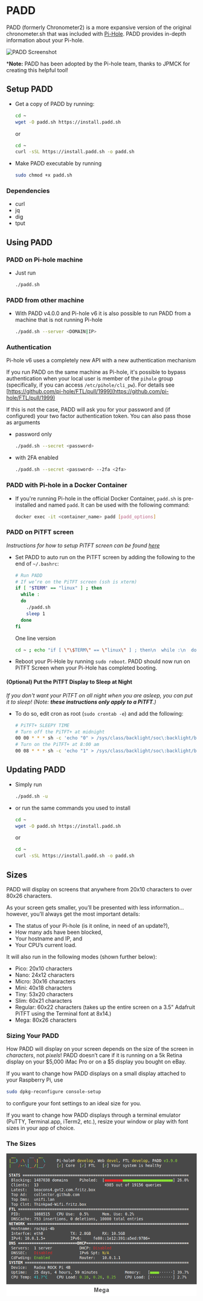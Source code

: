 # PADD

PADD (formerly Chronometer2) is a more expansive version of the original chronometer.sh that was included with [Pi-Hole](https://pi-hole.net). PADD provides in-depth information about your Pi-hole.

![PADD Screenshot](https://pi-hole.github.io/graphics/Screenshots/padd.png)

***Note:** PADD has been adopted by the Pi-hole team, thanks to JPMCK for creating this helpful tool!

## Setup PADD

- Get a copy of PADD by running:

  ```bash
  cd ~
  wget -O padd.sh https://install.padd.sh
  ```

  or

  ```bash
  cd ~
  curl -sSL https://install.padd.sh -o padd.sh
  ```

- Make PADD executable by running

  ```bash
  sudo chmod +x padd.sh
  ```
### Dependencies
  - curl
  - jq
  - dig
  - tput

## Using PADD

### PADD on Pi-hole machine

- Just run

  ```bash
  ./padd.sh
  ```

### PADD from other machine

- With PADD v4.0.0 and Pi-hole v6 it is also possible to run PADD from a machine that is not running Pi-hole

  ```bash
  ./padd.sh --server <DOMAIN|IP>
  ```

### Authentication

Pi-hole v6 uses a completely new API with a new authentication mechanism

If you run PADD on the same machine as Pi-hole, it's possible to bypass authentication when your local user is member of the `pihole` group (specifically, if you can access `/etc/pihole/cli_pw`).
For details see [https://github.com/pi-hole/FTL/pull/1999](https://github.com/pi-hole/FTL/pull/1999)

If this is not the case, PADD will ask you for your password and (if configured) your two factor authentication token. You can also pass those as arguments

- password only

  ```bash
  ./padd.sh --secret <password>
  ```

- with 2FA enabled

  ```bash
  ./padd.sh --secret <password> --2fa <2fa>
  ```

### PADD with Pi-hole in a Docker Container

- If you're running Pi-hole in the official Docker Container, `padd.sh` is pre-installed and named `padd`. It can be used with the following command:

  ```bash
  docker exec -it <container_name> padd [padd_options]
  ```

### PADD on PiTFT screen

_Instructions for how to setup PiTFT screen can be found [here](https://learn.adafruit.com/adafruit-pitft-3-dot-5-touch-screen-for-raspberry-pi/easy-install-2)_

- Set PADD to auto run on the PiTFT screen by adding the following to the end of `~/.bashrc`:

  ```bash
  # Run PADD
  # If we’re on the PiTFT screen (ssh is xterm)
  if [ "$TERM" == "linux" ] ; then
    while :
    do
      ./padd.sh
      sleep 1
    done
  fi
  ```

  One line version

  ```bash
  cd ~ ; echo "if [ \"\$TERM\" == \"linux\" ] ; then\n  while :\n  do\n    ./padd.sh\n    sleep 1\n  done\nfi" | tee ~/.bashrc -a
  ```

- Reboot your Pi-Hole by running `sudo reboot`. PADD should now run on PiTFT Screen when your Pi-Hole has completed booting.

#### (Optional) Put the PiTFT Display to Sleep at Night

_If you don't want your PiTFT on all night when you are asleep, you can put it to sleep! (Note: **these instructions only apply to a PiTFT**.)_

- To do so, edit cron as root (`sudo crontab -e`) and add the following:

  ```bash
  # PiTFT+ SLEEPY TIME
  # Turn off the PiTFT+ at midnight
  00 00 * * * sh -c 'echo "0" > /sys/class/backlight/soc\:backlight/brightness'
  # Turn on the PiTFT+ at 8:00 am
  00 08 * * * sh -c 'echo "1" > /sys/class/backlight/soc\:backlight/brightness'
  ```

## Updating PADD

- Simply run

  ```bash
  ./padd.sh -u
  ```

- or run the same commands you used to install

  ```bash
  cd ~
  wget -O padd.sh https://install.padd.sh
  ```

  or

  ```bash
  cd ~
  curl -sSL https://install.padd.sh -o padd.sh
  ```

## Sizes

PADD will display on screens that anywhere from 20x10 characters to over 80x26 characters.

As your screen gets smaller, you’ll be presented with less information… however, you’ll always get the most important details:

- The status of your Pi-hole (is it online, in need of an update?),
- How many ads have been blocked,
- Your hostname and IP, and
- Your CPU’s current load.

It will also run in the following modes (shown further below):

- Pico: 20x10 characters
- Nano: 24x12 characters
- Micro: 30x16 characters
- Mini: 40x18 characters
- Tiny: 53x20 characters
- Slim: 60x21 characters
- Regular: 60x22 characters (takes up the entire screen on a 3.5" Adafruit PiTFT using the Terminal font at 8x14.)
- Mega: 80x26 characters

### Sizing Your PADD

How PADD will display on your screen depends on the size of the screen in _characters_, not _pixels_! PADD doesn’t care if it is running on a 5k Retina display on your $5,000 iMac Pro or on a $5 display you bought on eBay.

If you want to change how PADD displays on a small display attached to your Raspberry Pi, use

```bash
sudo dpkg-reconfigure console-setup
```

to configure your font settings to an ideal size for you.

If you want to change how PADD displays through a terminal emulator (PuTTY, Terminal.app, iTerm2, etc.), resize your window or play with font sizes in your app of choice.

### The Sizes

![PADD Sizes GIF](https://github.com/pi-hole/graphics/blob/master/PADD/PADDsizes.gif)
